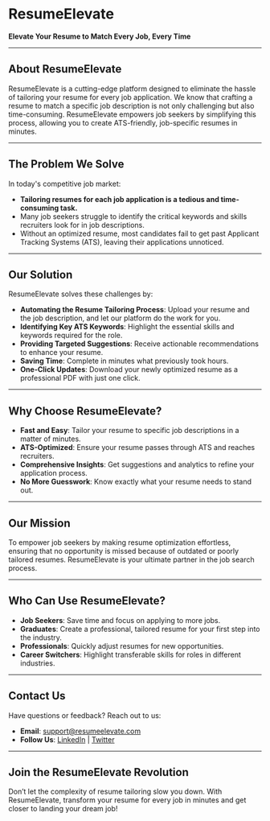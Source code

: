 # **ResumeElevate**  
**Elevate Your Resume to Match Every Job, Every Time**  

---

## **About ResumeElevate**  

ResumeElevate is a cutting-edge platform designed to eliminate the hassle of tailoring your resume for every job application. We know that crafting a resume to match a specific job description is not only challenging but also time-consuming. ResumeElevate empowers job seekers by simplifying this process, allowing you to create ATS-friendly, job-specific resumes in minutes.  

---

## **The Problem We Solve**  

In today's competitive job market:  
- **Tailoring resumes for each job application is a tedious and time-consuming task.**  
- Many job seekers struggle to identify the critical keywords and skills recruiters look for in job descriptions.  
- Without an optimized resume, most candidates fail to get past Applicant Tracking Systems (ATS), leaving their applications unnoticed.  

---

## **Our Solution**  

ResumeElevate solves these challenges by:  
- **Automating the Resume Tailoring Process**: Upload your resume and the job description, and let our platform do the work for you.  
- **Identifying Key ATS Keywords**: Highlight the essential skills and keywords required for the role.  
- **Providing Targeted Suggestions**: Receive actionable recommendations to enhance your resume.  
- **Saving Time**: Complete in minutes what previously took hours.  
- **One-Click Updates**: Download your newly optimized resume as a professional PDF with just one click.  

---

## **Why Choose ResumeElevate?**  

- **Fast and Easy**: Tailor your resume to specific job descriptions in a matter of minutes.  
- **ATS-Optimized**: Ensure your resume passes through ATS and reaches recruiters.  
- **Comprehensive Insights**: Get suggestions and analytics to refine your application process.  
- **No More Guesswork**: Know exactly what your resume needs to stand out.  

---

## **Our Mission**  

To empower job seekers by making resume optimization effortless, ensuring that no opportunity is missed because of outdated or poorly tailored resumes. ResumeElevate is your ultimate partner in the job search process.  

---

## **Who Can Use ResumeElevate?**  

- **Job Seekers**: Save time and focus on applying to more jobs.  
- **Graduates**: Create a professional, tailored resume for your first step into the industry.  
- **Professionals**: Quickly adjust resumes for new opportunities.  
- **Career Switchers**: Highlight transferable skills for roles in different industries.  

---

## **Contact Us**  

Have questions or feedback? Reach out to us:  
- **Email**: support@resumeelevate.com  
- **Follow Us**: [LinkedIn](https://www.linkedin.com/company/resumeelevate) | [Twitter](https://twitter.com/resumeelevate)  

---

## **Join the ResumeElevate Revolution**  

Don’t let the complexity of resume tailoring slow you down. With ResumeElevate, transform your resume for every job in minutes and get closer to landing your dream job!  
